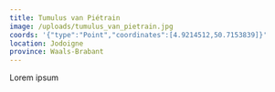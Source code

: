 ```yaml
---
title: Tumulus van Piétrain
image: /uploads/tumulus_van_pietrain.jpg
coords: '{"type":"Point","coordinates":[4.9214512,50.7153839]}'
location: Jodoigne
province: Waals-Brabant
---
```

Lorem ipsum
